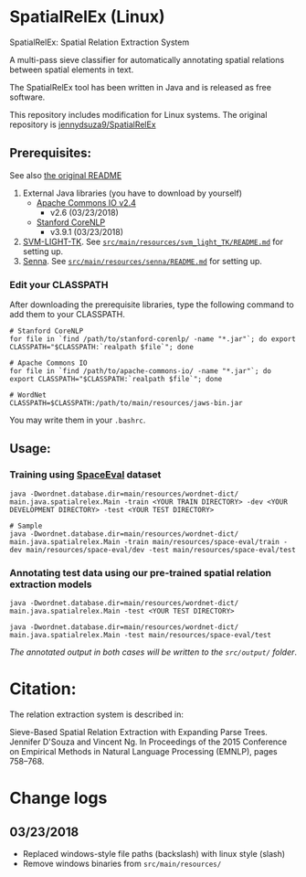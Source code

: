 # SpatialRelEx (Linux)
SpatialRelEx: Spatial Relation Extraction System

A multi-pass sieve classifier for automatically annotating spatial relations between spatial elements in text. 

The SpatialRelEx tool has been written in Java and is released as free software.

This repository includes modification for Linux systems. The original repository is [jennydsuza9/SpatialRelEx](https://github.com/jennydsuza9/SpatialRelEx)


## Prerequisites:

See also [the original README](https://github.com/jennydsuza9/SpatialRelEx/blob/master/README.md)

1. External Java libraries (you have to download by yourself)
    - [Apache Commons IO v2.4](https://commons.apache.org/proper/commons-io/download_io.cgi) 
        - v2.6 (03/23/2018)
    - [Stanford CoreNLP](http://nlp.stanford.edu/software/corenlp.shtml#Download)
        - v3.9.1 (03/23/2018)
2. [SVM-LIGHT-TK](http://disi.unitn.it/moschitti/Tree-Kernel.htm). See [`src/main/resources/svm_light_TK/README.md`](src/main/resources/svm_light_TK/README.md) for setting up.
3. [Senna](https://ronan.collobert.com/senna/). See [`src/main/resources/senna/README.md`](src/main/resources/senna/README.md) for setting up.


### Edit your CLASSPATH

After downloading the prerequisite libraries, type the following command to add them to your CLASSPATH.

```shell
# Stanford CoreNLP
for file in `find /path/to/stanford-corenlp/ -name "*.jar"`; do export CLASSPATH="$CLASSPATH:`realpath $file`"; done

# Apache Commons IO
for file in `find /path/to/apache-commons-io/ -name "*.jar"`; do export CLASSPATH="$CLASSPATH:`realpath $file`"; done

# WordNet
CLASSPATH=$CLASSPATH:/path/to/main/resources/jaws-bin.jar
```

You may write them in your `.bashrc`.

## Usage:

### Training using [SpaceEval](http://alt.qcri.org/semeval2015/task8/) dataset

```shell
java -Dwordnet.database.dir=main/resources/wordnet-dict/ main.java.spatialrelex.Main -train <YOUR TRAIN DIRECTORY> -dev <YOUR DEVELOPMENT DIRECTORY> -test <YOUR TEST DIRECTORY>

# Sample
java -Dwordnet.database.dir=main/resources/wordnet-dict/ main.java.spatialrelex.Main -train main/resources/space-eval/train -dev main/resources/space-eval/dev -test main/resources/space-eval/test
```

### Annotating test data using our pre-trained spatial relation extraction models

```shell
java -Dwordnet.database.dir=main/resources/wordnet-dict/ main.java.spatialrelex.Main -test <YOUR TEST DIRECTORY>

java -Dwordnet.database.dir=main/resources/wordnet-dict/ main.java.spatialrelex.Main -test main/resources/space-eval/test
```

*The annotated output in both cases will be written to the `src/output/` folder*.


# Citation:

The relation extraction system is described in:

Sieve-Based Spatial Relation Extraction with Expanding Parse Trees. Jennifer D'Souza and Vincent Ng. In Proceedings of the 2015 Conference on Empirical Methods in Natural Language Processing (EMNLP), pages 758–768.


# Change logs

## 03/23/2018
- Replaced windows-style file paths (backslash) with linux style (slash)
- Remove windows binaries from `src/main/resources/`
